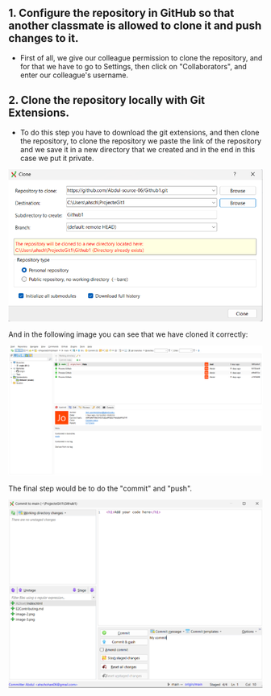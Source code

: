 ## 1. Configure the repository in GitHub so that another classmate is allowed to clone it and push changes to it.

* First of all, we give our colleague permission to clone the repository, and for that we have to go to Settings, then click on "Collaborators", and enter our colleague's username.

## 2. Clone the repository locally with Git Extensions.

* To do this step you have to download the git extensions, and then clone the repository, to clone the repository we paste the link of the repository and we save it in a new directory that we created and in the end in this case we put it private.

![Alt text](image-2.png)

And in the following image you can see that we have cloned it correctly:

![Alt text](image-3.png)

 The final step would be to do the "commit" and "push".

![Alt text](image.png)